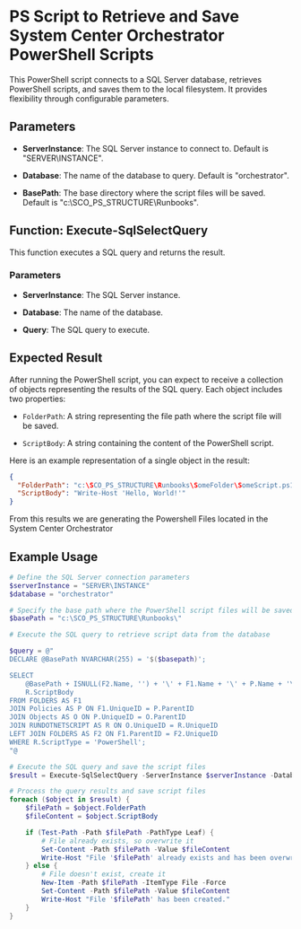 # PS Script to Retrieve and Save System Center Orchestrator PowerShell Scripts

This PowerShell script connects to a SQL Server database, retrieves PowerShell scripts, and saves them to the local filesystem. It provides flexibility through configurable parameters.

## Parameters

- **ServerInstance**: The SQL Server instance to connect to. Default is "SERVER\INSTANCE".

- **Database**: The name of the database to query. Default is "orchestrator".

- **BasePath**: The base directory where the script files will be saved. Default is "c:\SCO_PS_STRUCTURE\Runbooks\".

## Function: Execute-SqlSelectQuery

This function executes a SQL query and returns the result.

### Parameters

- **ServerInstance**: The SQL Server instance.

- **Database**: The name of the database.

- **Query**: The SQL query to execute.


## Expected Result

After running the PowerShell script, you can expect to receive a collection of objects representing the results of the SQL query. Each object includes two properties:

- `FolderPath`: A string representing the file path where the script file will be saved.

- `ScriptBody`: A string containing the content of the PowerShell script.

Here is an example representation of a single object in the result:

```json
{
  "FolderPath": "c:\SCO_PS_STRUCTURE\Runbooks\SomeFolder\SomeScript.ps1",
  "ScriptBody": "Write-Host 'Hello, World!'"
}
```

From this results we are generating the Powershell Files located in the System Center Orchestrator


## Example Usage

```powershell
# Define the SQL Server connection parameters
$serverInstance = "SERVER\INSTANCE"
$database = "orchestrator"

# Specify the base path where the PowerShell script files will be saved
$basePath = "c:\SCO_PS_STRUCTURE\Runbooks\"

# Execute the SQL query to retrieve script data from the database

$query = @"
DECLARE @BasePath NVARCHAR(255) = '$($basepath)';

SELECT
    @BasePath + ISNULL(F2.Name, '') + '\' + F1.Name + '\' + P.Name + '\' + O.Name + '.ps1' AS FolderPath,
    R.ScriptBody
FROM FOLDERS AS F1
JOIN Policies AS P ON F1.UniqueID = P.ParentID
JOIN Objects AS O ON P.UniqueID = O.ParentID
JOIN RUNDOTNETSCRIPT AS R ON O.UniqueID = R.UniqueID
LEFT JOIN FOLDERS AS F2 ON F1.ParentID = F2.UniqueID
WHERE R.ScriptType = 'PowerShell';
"@

# Execute the SQL query and save the script files
$result = Execute-SqlSelectQuery -ServerInstance $serverInstance -Database $database -Query $query

# Process the query results and save script files
foreach ($object in $result) {
    $filePath = $object.FolderPath
    $fileContent = $object.ScriptBody

    if (Test-Path -Path $filePath -PathType Leaf) {
        # File already exists, so overwrite it
        Set-Content -Path $filePath -Value $fileContent
        Write-Host "File '$filePath' already exists and has been overwritten."
    } else {
        # File doesn't exist, create it
        New-Item -Path $filePath -ItemType File -Force
        Set-Content -Path $filePath -Value $fileContent
        Write-Host "File '$filePath' has been created."
    }
}
```
